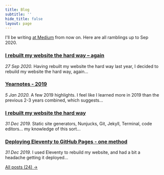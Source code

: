 ```yaml
---
title: Blog 
subtitle: ''
hide_title: false
layout: page
---
```


I'll be writing [at Medium](https://medium.com/@tomhiskey) from now on. Here are all ramblings up to Sep 2020.

### [I rebuilt my website the hard way – again](/blog/i-rebuilt-my-website-the-hard-way-again/)
*27 Sep 2020.* Having rebuilt my website the hard way last year, I decided to rebuild my website the hard way, again... 

### [Yearnotes - 2019](/blog/yearnotes-2019/)
*5 Jan 2020.* A few 2019 highlights. I feel like I learned more in 2019 than the previous 2-3 years combined, which suggests...

### [I rebuilt my website the hard way](/blog/i-rebuilt-my-website-the-hard-way/)
*31 Dec 2019.* Static site generators, Nunjucks, Git, Jekyll, Terminal, code editors... my knowledge of this sort...

### [Deploying Eleventy to GitHub Pages - one method](/blog/deploying-eleventy-to-github-pages-one-way/)
*31 Dec 2019.* I used Eleventy to rebuild my website, and had a bit a headache getting it deployed...


[All posts (24) →](/blog/blog-archive)